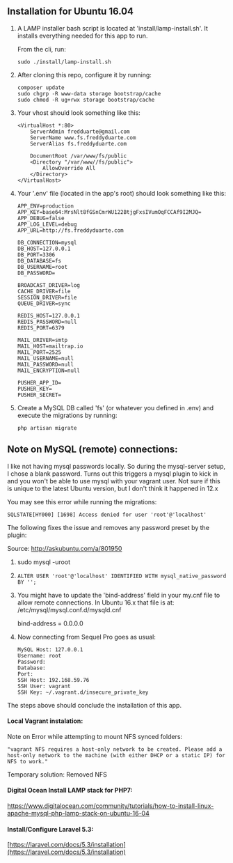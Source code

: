 ## Installation for Ubuntu 16.04

1. A LAMP installer bash script is located at 'install/lamp-install.sh'. It installs everything needed for this app to run.

    From the cli, run:

    ```
    sudo ./install/lamp-install.sh
    ```

2. After cloning this repo, configure it by running:

    ```
    composer update
    sudo chgrp -R www-data storage bootstrap/cache
    sudo chmod -R ug+rwx storage bootstrap/cache
    ```


3. Your vhost should look something like this:

    ```
    <VirtualHost *:80>
        ServerAdmin fredduarte@gmail.com
        ServerName www.fs.freddyduarte.com
        ServerAlias fs.freddyduarte.com

        DocumentRoot /var/www/fs/public
        <Directory "/var/www//fs/public">
            AllowOverride All
        </Directory>
    </VirtualHost>
    ```


4. Your '.env' file (located in the app's root) should look something like this:


    ```
    APP_ENV=production
    APP_KEY=base64:MrsNlt8fGSnCmrWU122BtjgFxsIVumOqFCCAf9I2MJQ=
    APP_DEBUG=false
    APP_LOG_LEVEL=debug
    APP_URL=http://fs.freddyduarte.com

    DB_CONNECTION=mysql
    DB_HOST=127.0.0.1
    DB_PORT=3306
    DB_DATABASE=fs
    DB_USERNAME=root
    DB_PASSWORD=

    BROADCAST_DRIVER=log
    CACHE_DRIVER=file
    SESSION_DRIVER=file
    QUEUE_DRIVER=sync

    REDIS_HOST=127.0.0.1
    REDIS_PASSWORD=null
    REDIS_PORT=6379

    MAIL_DRIVER=smtp
    MAIL_HOST=mailtrap.io
    MAIL_PORT=2525
    MAIL_USERNAME=null
    MAIL_PASSWORD=null
    MAIL_ENCRYPTION=null

    PUSHER_APP_ID=
    PUSHER_KEY=
    PUSHER_SECRET=
    ```


5. Create a MySQL DB called 'fs' (or whatever you defined in .env) and execute the migrations by running:


    ```
    php artisan migrate
    ```


## Note on MySQL (remote) connections:
I like not having mysql passwords locally. So during the mysql-server setup, I chose a blank password. Turns out this triggers a mysql plugin to kick in and you won't be able to use mysql with your vagrant user. Not sure if this is unique to the latest Ubuntu version, but I don't think it happened in 12.x

You may see this error while running the migrations:


    SQLSTATE[HY000] [1698] Access denied for user 'root'@'localhost'


The following fixes the issue and removes any password preset by the plugin:

Source: http://askubuntu.com/a/801950

1. sudo mysql -uroot

2. ``` ALTER USER 'root'@'localhost' IDENTIFIED WITH mysql_native_password BY ''; ```

3. You might have to update the 'bind-address' field in your my.cnf file to allow remote connections. In Ubuntu 16.x that file is at: /etc/mysql/mysql.conf.d/mysqld.cnf

    bind-address        = 0.0.0.0

4. Now connecting from Sequel Pro goes as usual:

    ```
    MySQL Host: 127.0.0.1
    Username: root
    Password:
    Database:
    Port:
    SSH Host: 192.168.59.76
    SSH User: vagrant
    SSH Key: ~/.vagrant.d/insecure_private_key
    ```


The steps above should conclude the installation of this app.

#### Local Vagrant instalation:

Note on Error while attempting to mount NFS synced folders:

    "vagrant NFS requires a host-only network to be created. Please add a host-only network to the machine (with either DHCP or a static IP) for NFS to work."

Temporary solution: Removed NFS

#### Digital Ocean Install LAMP stack for PHP7:

https://www.digitalocean.com/community/tutorials/how-to-install-linux-apache-mysql-php-lamp-stack-on-ubuntu-16-04

#### Install/Configure Laravel 5.3:

[https://laravel.com/docs/5.3/installation](https://laravel.com/docs/5.3/installation)

